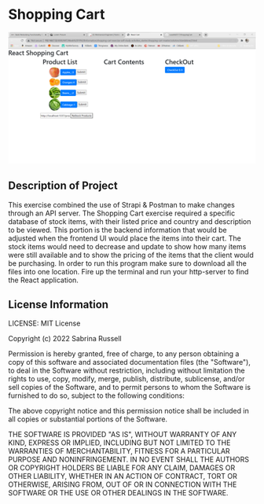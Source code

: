 # Shopping Cart
<img src= "Screenshot 2022-02-22 170853.png" />

## Description of Project
This exercise combined the use of Strapi & Postman to make changes through an API server. The Shopping Cart exercise required a specific database of stock items, with their listed price and country and description to be viewed. This portion is the backend information that would be adjusted when the frontend UI would place the items into their cart. The stock items would need to decrease and update to show how many items were still available and to show the pricing of the items that the client would be purchasing. In order to run this program make sure to download all the files into one location. Fire up the terminal and run your http-server to find the React application.

## License Information
LICENSE: MIT License

Copyright (c) 2022 Sabrina Russell

Permission is hereby granted, free of charge, to any person obtaining a copy
of this software and associated documentation files (the "Software"), to deal
in the Software without restriction, including without limitation the rights
to use, copy, modify, merge, publish, distribute, sublicense, and/or sell
copies of the Software, and to permit persons to whom the Software is
furnished to do so, subject to the following conditions:

The above copyright notice and this permission notice shall be included in all
copies or substantial portions of the Software.

THE SOFTWARE IS PROVIDED "AS IS", WITHOUT WARRANTY OF ANY KIND, EXPRESS OR
IMPLIED, INCLUDING BUT NOT LIMITED TO THE WARRANTIES OF MERCHANTABILITY,
FITNESS FOR A PARTICULAR PURPOSE AND NONINFRINGEMENT. IN NO EVENT SHALL THE
AUTHORS OR COPYRIGHT HOLDERS BE LIABLE FOR ANY CLAIM, DAMAGES OR OTHER
LIABILITY, WHETHER IN AN ACTION OF CONTRACT, TORT OR OTHERWISE, ARISING FROM,
OUT OF OR IN CONNECTION WITH THE SOFTWARE OR THE USE OR OTHER DEALINGS IN THE
SOFTWARE.

